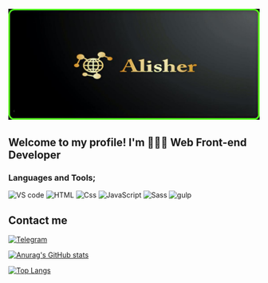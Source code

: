 ![Header](https://github.com/alisher-kadraliev/alisher-kadraliev/blob/main/assets/alisher.jpg)

## Welcome to my profile! I'm 👨🏻‍💻 Web Front-end Developer

### Languages and Tools;
![VS code](https://img.shields.io/badge/Visual_Studio_Code-000?style=for-the-badge&logo=VisualStudioCode&logoColor=007ACC)
![HTML](https://img.shields.io/badge/markup_language_HTML-000?style=for-the-badge&logo=HTML5)
![Css](https://img.shields.io/badge/Cascading_Style_Sheets_Css-000?style=for-the-badge&logo=CSS3&logoColor=1572B6)
![JavaScript](https://img.shields.io/badge/JavaScript-000?style=for-the-badge&logo=JavaScript&logoColor=E9D54D)
![Sass](https://img.shields.io/badge/Sass-000?style=for-the-badge&logo=Sass&logoColor=CC6699)
![gulp](https://img.shields.io/badge/Gulp-000?style=for-the-badge&logo=gulp&logoColor=CF4647)

## Contact me
[![Telegram](https://img.shields.io/badge/Telegram-000?style=for-the-badge&logo=Telegram&logoColor=26A5E4)](https://t.me/recently11)

[![Anurag's GitHub stats](https://github-readme-stats.vercel.app/api?username=alisher-kadraliev&show_icons=true&theme=chartreuse-dark)](https://github.com/anuraghazra/github-readme-stats)


[![Top Langs](https://github-readme-stats.vercel.app/api/top-langs/?username=alisher-kadraliev)](https://github.com/anuraghazra/github-readme-stats)
